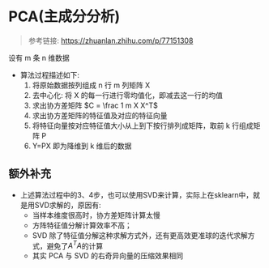 # PCA(主成分分析)
> 参考链接: https://zhuanlan.zhihu.com/p/77151308

设有 m 条 n 维数据
- 算法过程描述如下: 
    1. 将原始数据按列组成 n 行 m 列矩阵 X
    2. 去中心化: 将 X 的每一行进行零均值化，即减去这一行的均值
    3. 求出协方差矩阵 $C = \frac 1 m X X^T$ 
    4. 求出协方差矩阵的特征值及对应的特征向量
    5. 将特征向量按对应特征值大小从上到下按行排列成矩阵，取前 k 行组成矩阵 P
    6. Y=PX 即为降维到 k 维后的数据

## 额外补充
- 上述算法过程中的3、4步，也可以使用SVD来计算，实际上在sklearn中，就是用SVD求解的，原因有:
    - 当样本维度很高时，协方差矩阵计算太慢
    - 方阵特征值分解计算效率不高；
    - SVD 除了特征值分解这种求解方式外，还有更高效更准球的迭代求解方式，避免了$A^TA$的计算
    - 其实 PCA 与 SVD 的右奇异向量的压缩效果相同